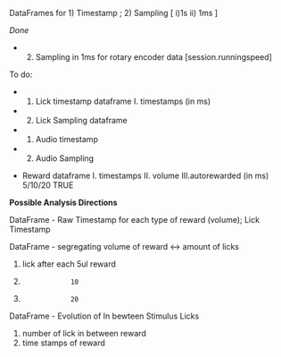DataFrames for 1) Timestamp ;  2) Sampling [ i)1s  ii) 1ms ]

*Done*
- 2) Sampling in 1ms for rotary encoder data [session.runningspeed]


To do:
- 1) Lick timestamp dataframe
   I. timestamps
       (in ms)

- 2) Lick Sampling dataframe

- 1) Audio timestamp 
- 2) Audio Sampling

- Reward dataframe
   I. timestamps  II. volume  III.autorewarded
        (in ms)       5/10/20       TRUE 





**Possible Analysis Directions**

DataFrame - Raw Timestamp for each type of reward (volume); Lick Timestamp


DataFrame - segregating volume of reward <-> amount of licks
1) lick after each 5ul reward
2)                 10
3)                 20


DataFrame - Evolution of In bewteen Stimulus Licks
1) number of lick in between reward
2) time stamps of reward



